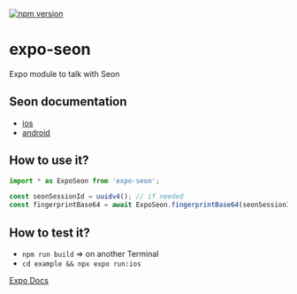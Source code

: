 [![npm version](https://badge.fury.io/js/expo-seon.svg)](https://badge.fury.io/js/expo-seon)

# expo-seon

Expo module to talk with Seon

## Seon documentation

- [ios](https://github.com/seontechnologies/seon-ios-sdk-public)
- [android](https://github.com/seontechnologies/seon-android-sdk-public)

## How to use it?

```typescript
import * as ExpoSeon from 'expo-seon';
```

```typescript
const seonSessionId = uuidv4(); // if needed
const fingerprintBase64 = await ExpoSeon.fingerprintBase64(seonSessionId);
```

## How to test it?

- `npm run build` => on another Terminal
- `cd example && npx expo run:ios`

[Expo Docs](https://docs.expo.dev/modules/native-module-tutorial/#3-run-the-example-project)
